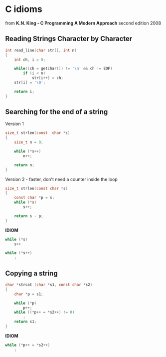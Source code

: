 # C idioms

from **K.N. King - C Programming A Modern Approach** second edition 2008

## Reading Strings Character by Character

```c
int read_line(char str[], int n)
{
    int ch, i = 0;

    while((ch = getchar()) != '\n' && ch != EOF)
        if (i < n)
            str[i++] = ch;
    str[i] = '\0';

    return i;
}

```

## Searching for the end of a string

Version 1

```c
size_t strlen(const  char *s)
{
    size_t n = 0;

    while (*s++)
        n++;

    return n;
}
```
Version 2 - faster, don't need a counter inside the loop

```c
size_t strlen(const char *s)
{
    const char *p = s;
    while (*s)
        s++;

    return s - p;
}
```

**IDIOM**
```c
while (*s)
    s++
```
```c
while (*s++)
    ;
```

## Copying a string

```c
char *strcat (char *s1, const char *s2)
{
    char *p = s1;

    while (*p)
        p++;
    while ((*p++ = *s2++) != 0)
        ;
    return s1;
}
```
**IDIOM**
```c
while (*p++ = *s2++)
    ;
```

